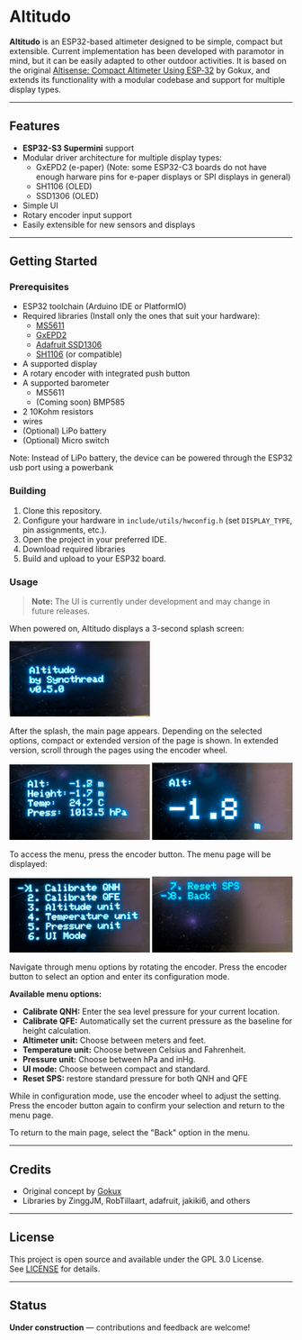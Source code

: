 # Altitudo

**Altitudo** is an ESP32-based altimeter designed to be simple, compact but extensible. Current implementation has been developed with paramotor in mind, but it can be easily adapted to other outdoor activities.
It is based on the original [Altisense: Compact Altimeter Using ESP‑32](https://www.instructables.com/Altisense-Compact-Altimeter-Using-ESP32/) by Gokux, and extends its functionality with a modular codebase and support for multiple display types.

---

## Features

- **ESP32-S3 Supermini** support
- Modular driver architecture for multiple display types:
  - GxEPD2 (e-paper) (Note: some ESP32-C3 boards do not have enough harware pins for e-paper displays or SPI displays in general)
  - SH1106 (OLED)
  - SSD1306 (OLED)
- Simple UI
- Rotary encoder input support
- Easily extensible for new sensors and displays

---

## Getting Started

### Prerequisites

- ESP32 toolchain (Arduino IDE or PlatformIO)
- Required libraries (Install only the ones that suit your hardware):
  - [MS5611](https://github.com/RobTillaart/MS5611)
  - [GxEPD2](https://github.com/ZinggJM/GxEPD2)
  - [Adafruit SSD1306](https://github.com/adafruit/Adafruit_SSD1306)
  - [SH1106](https://github.com/jakiki6/SH1106) (or compatible)
- A supported display
- A rotary encoder with integrated push button
- A supported barometer
  - MS5611
  - (Coming soon) BMP585
- 2 10Kohm resistors
- wires
- (Optional) LiPo battery
- (Optional) Micro switch

Note: Instead of LiPo battery, the device can be powered through the ESP32 usb port using a powerbank 

### Building

1. Clone this repository.
2. Configure your hardware in `include/utils/hwconfig.h` (set `DISPLAY_TYPE`, pin assignments, etc.).
3. Open the project in your preferred IDE.
4. Download required libraries
5. Build and upload to your ESP32 board.

### Usage

> **Note:** The UI is currently under development and may change in future releases.

When powered on, Altitudo displays a 3-second splash screen:

<img src="docs/splash_page.png" alt="Compact" width="250"/>

After the splash, the main page appears. Depending on the selected options, compact or extended version of the page is shown.
In extended version, scroll through the pages using the encoder wheel.

<p float="left">
  <img src="docs/main_page_compact.png" alt="Compact" width="250"/>
  <img src="docs/main_page_extended.png" alt="Extended" width="250"/>
</p>

To access the menu, press the encoder button. The menu page will be displayed:

<p float="left">
  <img src="docs/settings_page_1.png" alt="Page 1" width="250"/>
  <img src="docs/settings_page_2.png" alt="Page 2" width="250"/>
</p>


Navigate through menu options by rotating the encoder. Press the encoder button to select an option and enter its configuration mode.

**Available menu options:**
- **Calibrate QNH:** Enter the sea level pressure for your current location.
- **Calibrate QFE:** Automatically set the current pressure as the baseline for height calculation.
- **Altimeter unit:** Choose between meters and feet.
- **Temperature unit:** Choose between Celsius and Fahrenheit.
- **Pressure unit:** Choose between hPa and inHg.
- **UI mode:** Choose between compact and standard.
- **Reset SPS:** restore standard pressure for both QNH and QFE

While in configuration mode, use the encoder wheel to adjust the setting. Press the encoder button again to confirm your selection and return to the menu page.

To return to the main page, select the "Back" option in the menu.

---

## Credits

- Original concept by [Gokux](https://www.instructables.com/member/Gokux/)
- Libraries by ZinggJM, RobTillaart, adafruit, jakiki6, and others

---

## License

This project is open source and available under the GPL 3.0 License.  
See [LICENSE](../LICENSE) for details.

---

## Status

**Under construction** — contributions and feedback are welcome!